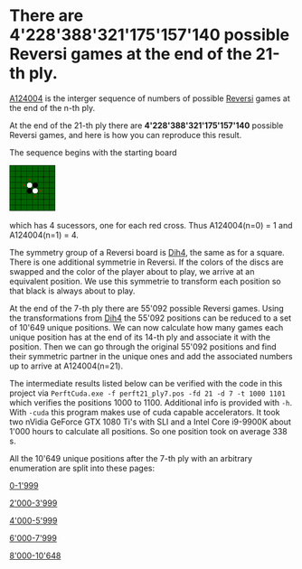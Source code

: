 # There are 4'228'388'321'175'157'140 possible Reversi games at the end of the 21-th ply.
[A124004](https://oeis.org/A124004) is the interger sequence of numbers of possible [Reversi](https://en.wikipedia.org/wiki/Reversi) games at the end of the n-th ply.

At the end of the 21-th ply there are **4'228'388'321'175'157'140** possible Reversi games, and here is how you can reproduce this result.

The sequence begins with the starting board

![Image](https://raw.githubusercontent.com/PanicSheep/ReversiPerftCUDA/master/docs/---------------------------OX------XO---------------------------.png)

which has 4 sucessors, one for each red cross. Thus A124004(n=0) = 1 and A124004(n=1) = 4.

The symmetry group of a Reversi board is [Dih4](https://en.wikipedia.org/wiki/Dihedral_group), the same as for a square. There is one additional symmetrie in Reversi. If the colors of the discs are swapped and the color of the player about to play, we arrive at an equivalent position. We use this symmetrie to transform each position so that black is always about to play.

At the end of the 7-th ply there are 55'092 possible Reversi games. Using the transformations from [Dih4](https://en.wikipedia.org/wiki/Dihedral_group) the 55'092 positions can be reduced to a set of 10'649 unique positions. We can now calculate how many games each unique position has at the end of its 14-th ply and associate it with the position. Then we can go through the original 55'092 positions and find their symmetric partner in the unique ones and add the associated numbers up to arrive at A124004(n=21).

The intermediate results listed below can be verified with the code in this project via ```PerftCuda.exe -f perft21_ply7.pos -fd 21 -d 7 -t 1000 1101``` which verifies the positions 1000 to 1100. Additional info is provided with ```-h```. With ```-cuda``` this program makes use of cuda capable accelerators. It took two nVidia GeForce GTX 1080 Ti's with SLI and a Intel Core i9-9900K about 1'000 hours to calculate all positions. So one position took on average 338 s.

All the 10'649 unique positions after the 7-th ply with an arbitrary enumeration are split into these pages:

[0-1'999](https://github.com/PanicSheep/ReversiPerftCUDA/blob/master/docs/perft21_page1.md)

[2'000-3'999](https://github.com/PanicSheep/ReversiPerftCUDA/blob/master/docs/perft21_page2.md)

[4'000-5'999](https://github.com/PanicSheep/ReversiPerftCUDA/blob/master/docs/perft21_page3.md)

[6'000-7'999](https://github.com/PanicSheep/ReversiPerftCUDA/blob/master/docs/perft21_page4.md)

[8'000-10'648](https://github.com/PanicSheep/ReversiPerftCUDA/blob/master/docs/perft21_page5.md)
